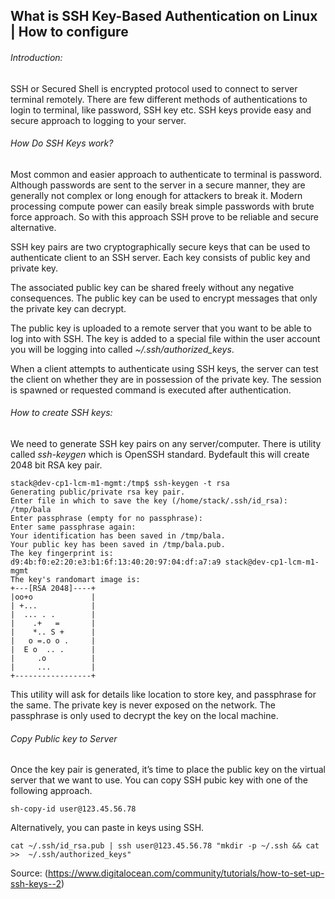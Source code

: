 ## What is SSH Key-Based Authentication on Linux | How to configure

###### Introduction:
SSH or Secured Shell is encrypted protocol used to connect to server terminal remotely. There are few different methods of authentications to login to terminal, like password, SSH key etc.
SSH keys provide easy and secure approach to logging to your server.

###### How Do SSH Keys work?
Most common and easier approach to authenticate to terminal is password. Although passwords are sent to the server in a secure manner, they are generally not complex or long enough for attackers to break it. Modern processing compute power can easily break simple passwords with brute force approach. So with this approach SSH prove to be reliable and secure alternative.

SSH key pairs are two cryptographically secure keys that can be used to authenticate client to an SSH server. Each key consists of public key and private key.

The associated public key can be shared freely without any negative consequences. The public key can be used to encrypt messages that only the private key can decrypt. 

The public key is uploaded to a remote server that you want to be able to log into with SSH. The key is added to a special file within the user account you will be logging into called *~/.ssh/authorized_keys*.

When a client attempts to authenticate using SSH keys, the server can test the client on whether they are in possession of the private key. The session is spawned or requested command is executed after authentication.
 
###### How to create SSH keys:
We need to generate SSH key pairs on any server/computer. There is utility called *ssh-keygen* which is OpenSSH standard. Bydefault this will create 2048 bit RSA key pair.
```
stack@dev-cp1-lcm-m1-mgmt:/tmp$ ssh-keygen -t rsa
Generating public/private rsa key pair.
Enter file in which to save the key (/home/stack/.ssh/id_rsa): /tmp/bala
Enter passphrase (empty for no passphrase):
Enter same passphrase again:
Your identification has been saved in /tmp/bala.
Your public key has been saved in /tmp/bala.pub.
The key fingerprint is:
d9:4b:f0:e2:20:e3:b1:6f:13:40:20:97:04:df:a7:a9 stack@dev-cp1-lcm-m1-mgmt
The key's randomart image is:
+---[RSA 2048]----+
|oo+o             |
| +...            |
|  ... . .        |
|    .+   =       |
|    *.. S +      |
|   o =.o o .     |
|  E o  .. .      |
|     .o          |
|     ...         |
+-----------------+
```
This utility will ask for details like location to store key, and passphrase for the same.
The private key is never exposed on the network. The passphrase is only used to decrypt the key on the local machine. 
###### Copy Public key to Server
Once the key pair is generated, it’s time to place the public key on the virtual server that we want to use. You can copy SSH pubic key with one of the following approach.
```
sh-copy-id user@123.45.56.78
```
Alternatively, you can paste in keys using SSH.
```
cat ~/.ssh/id_rsa.pub | ssh user@123.45.56.78 "mkdir -p ~/.ssh && cat >>  ~/.ssh/authorized_keys"
```

Source: (https://www.digitalocean.com/community/tutorials/how-to-set-up-ssh-keys--2)
